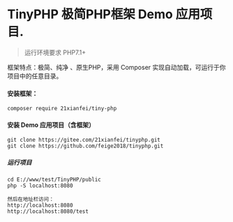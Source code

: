 ﻿
TinyPHP 极简PHP框架 Demo 应用项目.
========================================

> 运行环境要求 PHP7.1+

框架特点：极简、纯净 、原生PHP，采用 Composer 实现自动加载，可运行于你项目中的任意目录。

#### 安装框架：
```
composer require 21xianfei/tiny-php
```

#### 安装 Demo 应用项目（含框架）
```
git clone https://gitee.com/21xianfei/tinyphp.git
git clone https://github.com/feige2018/tinyphp.git
```

##### 运行项目
```
cd E://www/test/TinyPHP/public
php -S localhost:8080

然后在地址栏访问：
http://localhost:8080
http://localhost:8080/test
```
